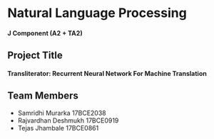# Natural Language Processing
#### J Component (A2 + TA2)

## Project Title 
#### Transliterator: Recurrent Neural Network For Machine Translation

## Team Members
* Samridhi Murarka 17BCE2038
* Rajvardhan Deshmukh 17BCE0919
* Tejas Jhambale 17BCE0861 

